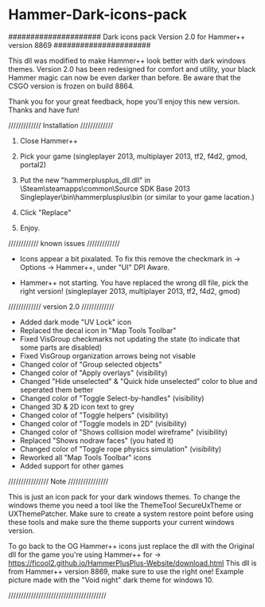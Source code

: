 # Hammer-Dark-icons-pack


#####################   Dark icons pack Version 2.0 for Hammer++ version 8869   ######################




This dll was modified to make Hammer++ look better with dark windows themes.
Version 2.0 has been redesigned for comfort and utility, your black Hammer magic can now be even darker than before.
Be aware that the CSGO version is frozen on build 8864.

Thank you for your great feedback, hope you'll enjoy this new version.
Thanks and have fun!

///////////// Installation /////////////

1. Close Hammer++

2. Pick your game (singleplayer 2013, multiplayer 2013, tf2, f4d2, gmod, portal2)

4. Put the new "hammerplusplus_dll.dll" in <steam install location>\Steam\steamapps\common\Source SDK Base 2013 Singleplayer\bin\hammerplusplus\bin (or similar to your game lacation.)

5. Click "Replace"

6. Enjoy.

//////////// known issues /////////////

- Icons appear a bit pixalated. 
To fix this remove the checkmark in -> Options -> Hammer++, under "UI" DPI Aware.

- Hammer++ not starting.
You have replaced the wrong dll file, pick the right version! (singleplayer 2013, multiplayer 2013, tf2, f4d2, gmod)

///////////// version 2.0 /////////////

- Added dark mode "UV Lock" icon
- Replaced the decal icon in "Map Tools Toolbar"
- Fixed VisGroup checkmarks not updating the state (to indicate that some parts are disabled)
- Fixed VisGroup organization arrows being not visable
- Changed color of "Group selected objects"
- Changed color of "Apply overlays" (visibility)
- Changed "Hide unselected" & "Quick hide unselected" color to blue and seperated them better
- Changed color of "Toggle Select-by-handles" (visibility)
- Changed 3D & 2D icon text to grey
- Changed color of "Toggle helpers" (visibility)
- Changed color of "Toggle models in 2D" (visibility)
- Changed color of "Shows collision model wireframe" (visibility)
- Replaced "Shows nodraw faces" (you hated it)
- Changed color of "Toggle rope physics simulation" (visibility)
- Reworked all "Map Tools Toolbar" icons
- Added support for other games

//////////////// Note ////////////////

This is just an icon pack for your dark windows themes.
To change the windows theme you need a tool like the ThemeTool SecureUxTheme or UXThemePatcher.
Make sure to create a system restore point before using these tools and make sure the theme supports your current windows version.

To go back to the OG Hammer++ icons just replace the dll with the Original dll for the game you're using Hammer++ for -> https://ficool2.github.io/HammerPlusPlus-Website/download.html
This dll is from Hammer++ version 8869, make sure to use the right one!
Example picture made with the "Void night" dark theme for windows 10.


///////////////////////////////////////
